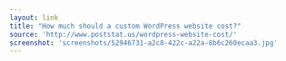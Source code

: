 ```yaml
---
layout: link
title: "How much should a custom WordPress website cost?"
source: 'http://www.poststat.us/wordpress-website-cost/'
screenshot: 'screenshots/52946731-a2c8-422c-a22a-8b6c260ecaa3.jpg'
---
```


